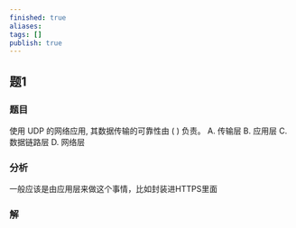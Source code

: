 ```yaml
---
finished: true
aliases: 
tags: []
publish: true
---
```

## 题1
### 题目
使用 UDP 的网络应用, 其数据传输的可靠性由 ( ) 负责。
A. 传输层 B. 应用层 C. 数据链路层 D. 网络层
### 分析
一般应该是由应用层来做这个事情，比如封装进HTTPS里面
### 解
